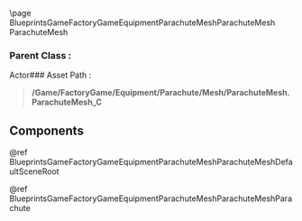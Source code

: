 \page BlueprintsGameFactoryGameEquipmentParachuteMeshParachuteMesh ParachuteMesh
### Parent Class :
Actor### Asset Path :
<b><blockquote>/Game/FactoryGame/Equipment/Parachute/Mesh/ParachuteMesh.ParachuteMesh_C</blockquote></b>
## Components

@ref BlueprintsGameFactoryGameEquipmentParachuteMeshParachuteMeshDefaultSceneRoot

@ref BlueprintsGameFactoryGameEquipmentParachuteMeshParachuteMeshParachute

